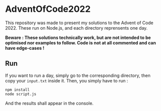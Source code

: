 # AdventOfCode2022

This repository was made to present my solutions to the Advent of Code 2022. These run on Node.js, and each directory reprensents one day.

**Beware : These solutions technically work, but are not intended to be optimised nor examples to follow. Code is not at all commented and can have edge-cases !**

## Run

If you want to run a day, simply go to the corresponding directory, then copy your `input.txt` inside it. Then, you simply have to run : 

```
npm install
node script.js
```

And the results shall appear in the console.
